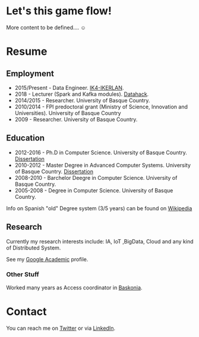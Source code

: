 # Let's this game flow!

More content to be defined.... &#9786;

# Resume

## Employment 

* 2015/Present - Data Engineer. [IK4-IKERLAN](https://www.ikerlan.es/). 
* 2018 - Lecturer (Spark and Kafka modules). [Datahack](https://www.datahack.es/).
* 2014/2015 - Researcher. University of Basque Country.
* 2010/2014 - FPI predoctoral grant (Ministry of Science, Innovation and Universities). University of Basque Country
* 2009 - Researcher. University of Basque Country.

## Education 

* 2012-2016 - Ph.D in Computer Science. University of Basque Country. [Dissertation](http://hdl.handle.net/10810/18326)
* 2010-2012 - Master Degree in Advanced Computer Systems. University of Basque Country. [Dissertation](http://hdl.handle.net/10810/10131)
* 2008-2010 - Barchelor Deegre in Computer Science. University of Basque Country.
* 2005-2008 - Degree in Computer Science. University of Basque Country. 

Info on Spanish "old" Degree system (3/5 years) can be found on [Wikipedia](https://en.wikipedia.org/wiki/Bachelor%27s_degree#Spain)

## Research 

Currently my research interests include: IA, IoT ,BigData, Cloud and any kind of Distributed System. 

See my [Google Academic](https://scholar.google.es/citations?user=RcnJ168AAAAJ&hl=en) profile.

### Other Stuff

Worked many years as Access coordinator in [Baskonia](https://www.baskonia.com/). 

# Contact 

You can reach me on [Twitter](https://twitter.com/Neuw84) or via [LinkedIn](https://www.linkedin.com/in/acmanjon/).
